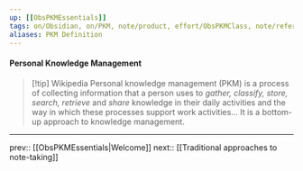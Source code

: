 ```yaml
---
up: [[ObsPKMEssentials]]
tags: on/Obsidian, on/PKM, note/product, effort/ObsPKMClass, note/reference
aliases: PKM Definition
---
```

#### Personal Knowledge Management
> [!tip] Wikipedia
> Personal knowledge management (PKM) is a process of collecting information that a person uses to _gather, classify, store, search, retrieve_ and _share_ knowledge in their daily activities and the way in which these processes support work activities... It is a bottom-up approach to knowledge management.

---
prev:: [[ObsPKMEssentials|Welcome]]
next:: [[Traditional approaches to note-taking]]

